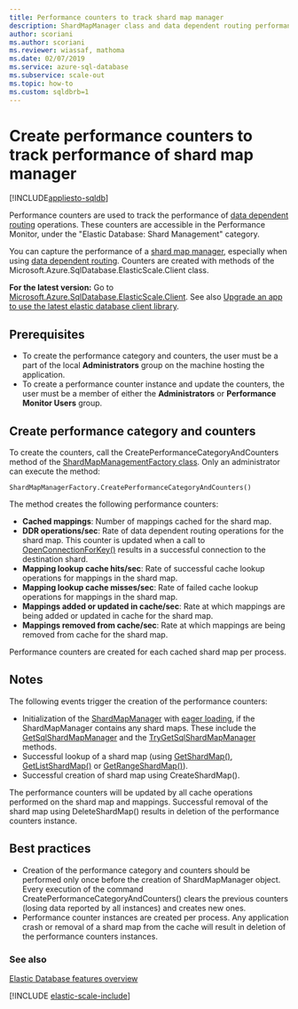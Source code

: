 ```yaml
---
title: Performance counters to track shard map manager
description: ShardMapManager class and data dependent routing performance counters
author: scoriani
ms.author: scoriani
ms.reviewer: wiassaf, mathoma
ms.date: 02/07/2019
ms.service: azure-sql-database
ms.subservice: scale-out
ms.topic: how-to
ms.custom: sqldbrb=1
---
```


# Create performance counters to track performance of shard map manager

[!INCLUDE[appliesto-sqldb](../includes/appliesto-sqldb.md)]

Performance counters are used to track the performance of [data dependent routing](elastic-scale-data-dependent-routing.md) operations. These counters are accessible in the Performance Monitor, under the "Elastic Database: Shard Management" category.

You can capture the performance of a [shard map manager](elastic-scale-shard-map-management.md), especially when using [data dependent routing](elastic-scale-data-dependent-routing.md). Counters are created with methods of the Microsoft.Azure.SqlDatabase.ElasticScale.Client class.  

**For the latest version:** Go to [Microsoft.Azure.SqlDatabase.ElasticScale.Client](https://www.nuget.org/packages/Microsoft.Azure.SqlDatabase.ElasticScale.Client/). See also [Upgrade an app to use the latest elastic database client library](elastic-scale-upgrade-client-library.md).

## Prerequisites

* To create the performance category and counters, the user must be a part of the local **Administrators** group on the machine hosting the application.  
* To create a performance counter instance and update the counters, the user must be a member of either the **Administrators** or **Performance Monitor Users** group.

## Create performance category and counters

To create the counters, call the CreatePerformanceCategoryAndCounters method of the [ShardMapManagementFactory class](/dotnet/api/microsoft.azure.sqldatabase.elasticscale.shardmanagement.shardmapmanagerfactory). Only an administrator can execute the method:

`ShardMapManagerFactory.CreatePerformanceCategoryAndCounters()`

The method creates the following performance counters:

* **Cached mappings**: Number of mappings cached for the shard map.
* **DDR operations/sec**: Rate of data dependent routing operations for the shard map. This counter is  updated when a call to [OpenConnectionForKey()](/dotnet/api/microsoft.azure.sqldatabase.elasticscale.shardmanagement.shardmap.openconnectionforkey) results in a successful connection to the destination shard.
* **Mapping lookup cache hits/sec**: Rate of successful cache lookup operations for mappings in the shard map.
* **Mapping lookup cache misses/sec**: Rate of failed cache lookup operations for mappings in the shard map.
* **Mappings added or updated in cache/sec**: Rate at which mappings are being added or updated in cache for the shard map.
* **Mappings removed from cache/sec**: Rate at which mappings are being removed from cache for the shard map.

Performance counters are created for each cached shard map per process.  

## Notes

The following events trigger the creation of the performance counters:  

* Initialization of the [ShardMapManager](/dotnet/api/microsoft.azure.sqldatabase.elasticscale.shardmanagement.shardmapmanager) with [eager loading](/dotnet/api/microsoft.azure.sqldatabase.elasticscale.shardmanagement.shardmapmanagerloadpolicy), if the ShardMapManager contains any shard maps. These include the [GetSqlShardMapManager](/dotnet/api/microsoft.azure.sqldatabase.elasticscale.shardmanagement.shardmapmanagerfactory.getsqlshardmapmanager) and the [TryGetSqlShardMapManager](/dotnet/api/microsoft.azure.sqldatabase.elasticscale.shardmanagement.shardmapmanagerfactory.trygetsqlshardmapmanager) methods.
* Successful lookup of a shard map (using [GetShardMap()](/previous-versions/azure/dn824215(v=azure.100)), [GetListShardMap()](/previous-versions/azure/dn824212(v=azure.100)) or [GetRangeShardMap()](/previous-versions/azure/dn824173(v=azure.100))).
* Successful creation of shard map using CreateShardMap().

The performance counters will be updated by all cache operations performed on the shard map and mappings. Successful removal of the shard map using DeleteShardMap() results in deletion of the performance counters instance.  

## Best practices

* Creation of the performance category and counters should be performed only once before the creation of ShardMapManager object. Every execution of the command CreatePerformanceCategoryAndCounters() clears the previous counters (losing data reported by all instances) and creates new ones.  
* Performance counter instances are created per process. Any application crash or removal of a shard map from the cache will result in deletion of the performance counters instances.  

### See also

[Elastic Database features overview](elastic-scale-introduction.md)  

[!INCLUDE [elastic-scale-include](../includes/elastic-scale-include.md)]

<!--Anchors-->
<!--Image references-->
